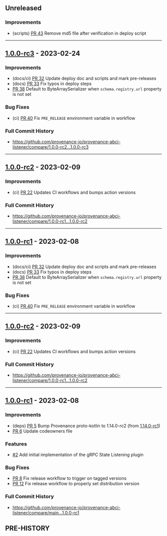 <!--
Guiding Principles:

Changelogs are for humans, not machines.
There should be an entry for every single version.
The same types of changes should be grouped.
Versions and sections should be linkable.
The latest version comes first.
The release date of each version is displayed.
Mention whether you follow Semantic Versioning.

Usage:

Change log entries are to be added to the Unreleased section under the
appropriate stanza (see below). Each entry should ideally include a tag and
the GitHub issue reference in the following format:

* (<tag>) \#<issue-number> message

The issue numbers will later be link-ified during the release process so you do
not have to worry about including a link manually, but you can if you wish.

Types of changes (Stanzas):

"Features" for new features.
"Improvements" for changes in existing functionality.
"Deprecated" for soon-to-be removed features.
"Bug Fixes" for any bug fixes.
"Client Breaking" for breaking CLI commands and REST routes used by end-users.
"Data" for any data changes.
Ref: https://keepachangelog.com/en/1.0.0/
-->

## Unreleased

### Improvements

* (scripts) [PR 43](https://github.com/provenance-io/provenance-abci-listener/pull/43)  Remove md5 file after verification in deploy script

---

## [1.0.0-rc3](https://github.com/provenance-io/provenance-abci-listener/releases/tag/1.0.0-rc3) - 2023-02-24

### Improvements

* (docs/ci) [PR 32](https://github.com/provenance-io/provenance-abci-listener/pull/31) Update deploy doc and scripts and mark pre-releases
* (docs) [PR 33](https://github.com/provenance-io/provenance-abci-listener/pull/33) Fix typos in deploy steps
* [PR 38](https://github.com/provenance-io/provenance-abci-listener/pull/38) Default to ByteArraySerializer when `schema.registry.url` property is not set

### Bug Fixes

* (ci) [PR 40](https://github.com/provenance-io/provenance-abci-listener/pull/40) Fix `PRE_RELEASE` environment variable in workflow

### Full Commit History

* https://github.com/provenance-io/provenance-abci-listener/compare/1.0.0-rc2...1.0.0-rc3

---

## [1.0.0-rc2](https://github.com/provenance-io/provenance-abci-listener/releases/tag/1.0.0-rc2) - 2023-02-09

### Improvements

* (ci) [PR 22](https://github.com/provenance-io/provenance-abci-listener/pull/) Updates CI workflows and bumps action versions

### Full Commit History

* https://github.com/provenance-io/provenance-abci-listener/compare/1.0.0-rc1...1.0.0-rc2

---

## [1.0.0-rc1](https://github.com/provenance-io/provenance-abci-listener/releases/tag/1.0.0-rc1) - 2023-02-08

### Improvements

* (docs/ci) [PR 32](https://github.com/provenance-io/provenance-abci-listener/pull/31) Update deploy doc and scripts and mark pre-releases
* (docs) [PR 33](https://github.com/provenance-io/provenance-abci-listener/pull/33) Fix typos in deploy steps
* [PR 38](https://github.com/provenance-io/provenance-abci-listener/pull/38) Default to ByteArraySerializer when `schema.registry.url` property is not set

### Bug Fixes

* (ci) [PR 40](https://github.com/provenance-io/provenance-abci-listener/pull/40) Fix `PRE_RELEASE` environment variable in workflow
---

## [1.0.0-rc2](https://github.com/provenance-io/provenance-abci-listener/releases/tag/1.0.0-rc2) - 2023-02-09

### Improvements

* (ci) [PR 22](https://github.com/provenance-io/provenance-abci-listener/pull/) Updates CI workflows and bumps action versions

### Full Commit History

* https://github.com/provenance-io/provenance-abci-listener/compare/1.0.0-rc1...1.0.0-rc2

---

## [1.0.0-rc1](https://github.com/provenance-io/provenance-abci-listener/releases/tag/1.0.0-rc1) - 2023-02-08

### Improvements

* (deps) [PR 5](https://github.com/provenance-io/provenance-abci-listener/pull/5)  Bump Provenance proto-kotlin to 1.14.0-rc2 (from [1.14.0-rc1](https://github.com/provenance-io/provenance/compare/v1.14.0-rc1...v1.14.0-rc2))
* [PR 6](https://github.com/provenance-io/provenance-abci-listener/pull/6) Update codeowners file

### Features

* [#2](https://github.com/provenance-io/provenance-abci-listener/issues/2) Add initial implementation of the gRPC State Listening plugin

### Bug Fixes

* [PR 8](https://github.com/provenance-io/provenance-abci-listener/pull/8) Fix release workflow to trigger on tagged versions
* [PR 12](https://github.com/provenance-io/provenance-abci-listener/pull/12) Fix release workflow to properly set distribution version

### Full Commit History

* https://github.com/provenance-io/provenance-abci-listener/compare/main...1.0.0-rc1

## PRE-HISTORY
